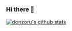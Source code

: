### Hi there 👋

<!--
**donzoru/donzoru** is a ✨ _special_ ✨ repository because its `README.md` (this file) appears on your GitHub profile.

Here are some ideas to get you started:

- 🔭 I’m currently working on ...
- 🌱 I’m currently learning ...
- 👯 I’m looking to collaborate on ...
- 🤔 I’m looking for help with ...
- 💬 Ask me about ...
- 📫 How to reach me: ...
- 😄 Pronouns: ...
- ⚡ Fun fact: ...
-->


[![donzoru's github stats](https://github-readme-stats.vercel.app/api?username=donzoru&ount_private=true&show_icons=true&theme=radical)](https://github.com/donzoru)

